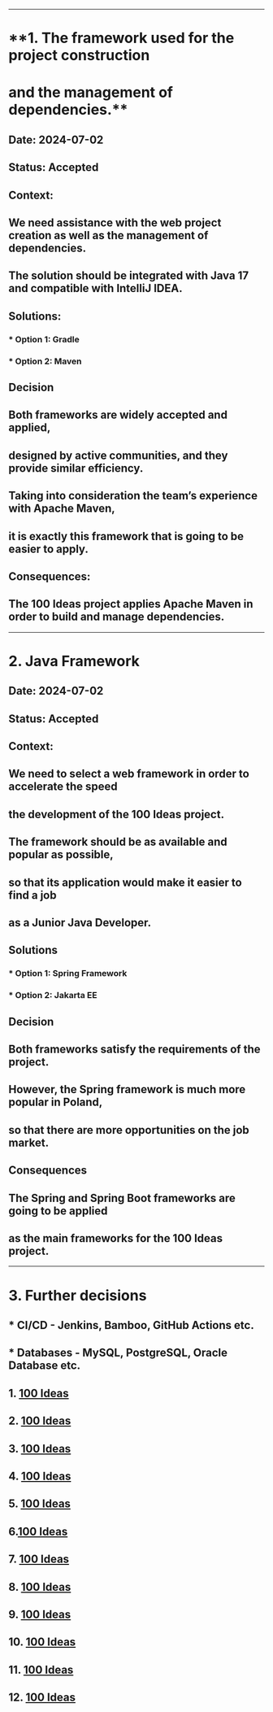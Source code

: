 ***

# **1. The framework used for the project construction
# and the management of dependencies.**


## **Date:** 2024-07-02

## **Status:** Accepted

## **Context:**
## We need assistance with the web project creation as well as the management of dependencies.
## The solution should be integrated with Java 17 and compatible with IntelliJ IDEA.

## **Solutions:**
### * Option 1: Gradle
### * Option 2: Maven

## **Decision**
## Both frameworks are widely accepted and applied,
## designed by active communities, and they provide similar efficiency.
## Taking into consideration the team’s experience with Apache Maven,
## it is exactly this framework that is going to be easier to apply.

## **Consequences:**
## The 100 Ideas project applies Apache Maven in order to build and manage dependencies.


***

# **2. Java Framework**


## **Date:** 2024-07-02

## **Status:** Accepted

## **Context:**
## We need to select a web framework in order to accelerate the speed
## the development of the 100 Ideas project.
## The framework should be as available and popular as possible,
## so that its application would make it easier to find a job 
## as a Junior Java Developer.

## **Solutions**
### * Option 1: Spring Framework
### * Option 2: Jakarta EE

## **Decision**
## Both frameworks satisfy the requirements of the project.
## However, the Spring framework is much more popular in Poland,
## so that there are more opportunities on the job market. 

## **Consequences**
## The Spring and Spring Boot frameworks are going to be applied
## as the main frameworks for the 100 Ideas project.


***

# **3. Further decisions**


## * CI/CD - Jenkins, Bamboo, GitHub Actions etc.
## * Databases - MySQL, PostgreSQL, Oracle Database etc.


## 1. [100 Ideas](https://www.flickr.com/photos/144424911@N02/53824337960/in/album-72177720318347751/)
## 2. [100 Ideas](https://www.flickr.com/photos/144424911@N02/53824138368/in/album-72177720318347751/)
## 3. [100 Ideas](https://www.flickr.com/photos/144424911@N02/53824230734/in/album-72177720318347751/)
## 4. [100 Ideas](https://www.flickr.com/photos/144424911@N02/53823899701/in/album-72177720318347751/)
## 5. [100 Ideas](https://www.flickr.com/photos/144424911@N02/53824230729/in/album-72177720318347751/)
## 6.[100 Ideas](https://www.flickr.com/photos/144424911@N02/53822981517/in/album-72177720318347751/)
## 7. [100 Ideas](https://www.flickr.com/photos/144424911@N02/53824230694/in/album-72177720318347751/)
## 8. [100 Ideas](https://www.flickr.com/photos/144424911@N02/53823899651/in/album-72177720318347751/)
## 9. [100 Ideas](https://www.flickr.com/photos/144424911@N02/53824138288/in/album-72177720318347751/)
## 10. [100 Ideas](https://www.flickr.com/photos/144424911@N02/53824230664/in/album-72177720318347751/)
## 11. [100 Ideas](https://www.flickr.com/photos/144424911@N02/53824138293/in/album-72177720318347751/)
## 12. [100 Ideas](https://www.flickr.com/photos/144424911@N02/53824230659/in/album-72177720318347751/)

